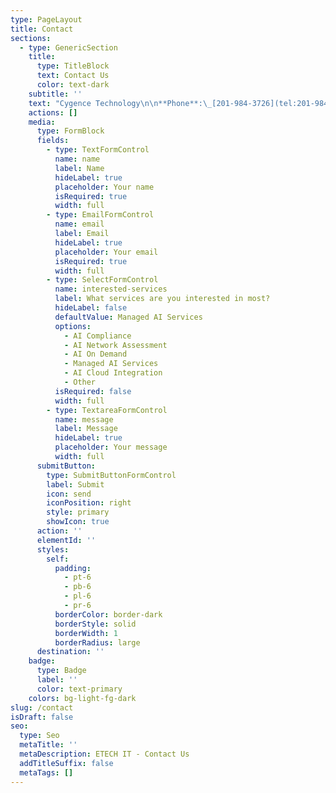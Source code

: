 ```yaml
---
type: PageLayout
title: Contact
sections:
  - type: GenericSection
    title:
      type: TitleBlock
      text: Contact Us
      color: text-dark
    subtitle: ''
    text: "Cygence Technology\n\n**Phone**:\_[201-984-3726](tel:201-984-3726)\n\n**Email**: \_<info@cygencetech.com>\n"
    actions: []
    media:
      type: FormBlock
      fields:
        - type: TextFormControl
          name: name
          label: Name
          hideLabel: true
          placeholder: Your name
          isRequired: true
          width: full
        - type: EmailFormControl
          name: email
          label: Email
          hideLabel: true
          placeholder: Your email
          isRequired: true
          width: full
        - type: SelectFormControl
          name: interested-services
          label: What services are you interested in most?
          hideLabel: false
          defaultValue: Managed AI Services
          options:
            - AI Compliance
            - AI Network Assessment
            - AI On Demand
            - Managed AI Services
            - AI Cloud Integration
            - Other
          isRequired: false
          width: full
        - type: TextareaFormControl
          name: message
          label: Message
          hideLabel: true
          placeholder: Your message
          width: full
      submitButton:
        type: SubmitButtonFormControl
        label: Submit
        icon: send
        iconPosition: right
        style: primary
        showIcon: true
      action: ''
      elementId: ''
      styles:
        self:
          padding:
            - pt-6
            - pb-6
            - pl-6
            - pr-6
          borderColor: border-dark
          borderStyle: solid
          borderWidth: 1
          borderRadius: large
      destination: ''
    badge:
      type: Badge
      label: ''
      color: text-primary
    colors: bg-light-fg-dark
slug: /contact
isDraft: false
seo:
  type: Seo
  metaTitle: ''
  metaDescription: ETECH IT - Contact Us
  addTitleSuffix: false
  metaTags: []
---
```

